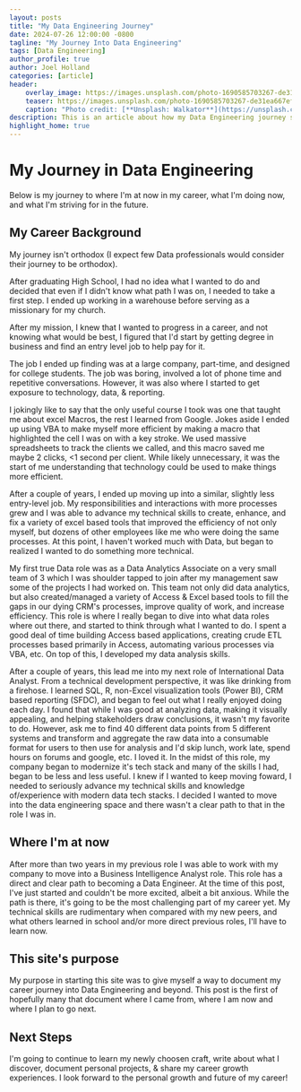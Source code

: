 ```yaml
---
layout: posts
title: "My Data Engineering Journey"
date: 2024-07-26 12:00:00 -0800
tagline: "My Journey Into Data Engineering"
tags: [Data Engineering]
author_profile: true
author: Joel Holland
categories: [article]
header:
    overlay_image: https://images.unsplash.com/photo-1690585703267-de31ea667ef0?q=80&w=2071&auto=format&fit=crop&ixlib=rb-4.0.3&ixid=M3wxMjA3fDB8MHxwaG90by1wYWdlfHx8fGVufDB8fHx8fA%3D%3D
    teaser: https://images.unsplash.com/photo-1690585703267-de31ea667ef0?q=80&w=2071&auto=format&fit=crop&ixlib=rb-4.0.3&ixid=M3wxMjA3fDB8MHxwaG90by1wYWdlfHx8fGVufDB8fHx8fA%3D%3D
    caption: "Photo credit: [**Unsplash: Walkator**](https://unsplash.com/@walkator)"
description: This is an article about how my Data Engineering journey started and what my next steps are
highlight_home: true
---
```


# My Journey in Data Engineering

Below is my journey to where I'm at now in my career, what I'm doing now, and what I'm striving for in the future.

## My Career Background

My journey isn't orthodox (I expect few Data professionals would consider their journey to be orthodox). 

After graduating High School, I had no idea what I wanted to do and decided that even if I didn't know what path I was on, I needed to take a first step. I ended up working in a warehouse before serving as a missionary for my church. 

After my mission, I knew that I wanted to progress in a career, and not knowing what would be best, I figured that I'd start by getting degree in business and find an entry level job to help pay for it.

The job I ended up finding was at a large company, part-time, and designed for college students. The job was boring, involved a lot of phone time and repetitive conversations. However, it was also where I started to get exposure to technology, data, & reporting.

I jokingly like to say that the only useful course I took was one that taught me about excel Macros, the rest I learned from Google. Jokes aside I ended up using VBA to make myself more efficient by making a macro that highlighted the cell I was on with a key stroke. We used massive spreadsheets to track the clients we called, and this macro saved me maybe 2 clicks, <1 second per client. While likely unnecessary, it was the start of me understanding that technology could be used to make things more efficient.

After a couple of years, I ended up moving up into a similar, slightly less entry-level job. My responsibilities and interactions with more processes grew and I was able to advance my technical skills to create, enhance, and fix a variety of excel based tools that improved the efficiency of not only myself, but dozens of other employees like me who were doing the same processes. At this point, I haven't worked much with Data, but began to realized I wanted to do something more technical.

My first true Data role was as a Data Analytics Associate on a very small team of 3 which I was shoulder tapped to join after my management saw some of the projects I had worked on. This team not only did data analytics, but also created/managed a variety of Access & Excel based tools to fill the gaps in our dying CRM's processes, improve quality of work, and increase efficiency. This role is where I really began to dive into what data roles where out there, and started to think through what I wanted to do. I spent a good deal of time building Access based applications, creating crude ETL processes based primarily in Access, automating various processes via VBA, etc. On top of this, I developed my data analysis skills.

After a couple of years, this lead me into my next role of International Data Analyst. From a technical development perspective, it was like drinking from a firehose. I learned SQL, R, non-Excel visualization tools (Power BI), CRM based reporting (SFDC), and began to feel out what I really enjoyed doing each day. I found that while I was good at analyzing data, making it visually appealing, and helping stakeholders draw conclusions, it wasn't my favorite to do. However, ask me to find 40 different data points from 5 different systems and transform and aggregate the raw data into a consumable format for users to then use for analysis and I'd skip lunch, work late, spend hours on forums and google, etc. I loved it. In the midst of this role, my company began to modernize it's tech stack and many of the skills I had, began to be less and less useful. I knew if I wanted to keep moving foward, I needed to seriously advance my technical skills and knowledge of/experience with modern data tech stacks. I decided I wanted to move into the data engineering space and there wasn't a clear path to that in the role I was in.

## Where I'm at now

After more than two years in my previous role I was able to work with my company to move into a Business Intelligence Analyst role. This role has a direct and clear path to becoming a Data Engineer. At the time of this post, I've just started and couldn't be more excited, albeit a bit anxious. While the path is there, it's going to be the most challenging part of my career yet. My technical skills are rudimentary when compared with my new peers, and what others learned in school and/or more direct previous roles, I'll have to learn now.

## This site's purpose

My purpose in starting this site was to give myself a way to document my career journey into Data Engineering and beyond. This post is the first of hopefully many that document where I came from, where I am now and where I plan to go next.

## Next Steps

I'm going to continue to learn my newly choosen craft, write about what I discover, document personal projects, & share my career growth experiences. I look forward to the personal growth and future of my career!

